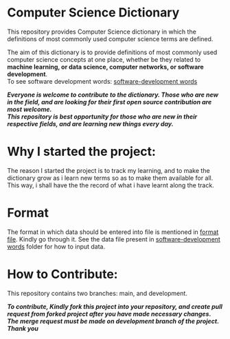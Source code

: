 # Computer Science Dictionary
This repository provides Computer Science dictionary in which the definitions of most commonly used computer science terms are defined.  

The aim of this dictionary is to provide definitions of most commonly used computer science concepts at one place, whether be they related to **machine learning, or data science, computer networks, or software development**.  
To see software development words: [software-development words](computer-science/computer-science-terms.md)  

***Everyone is welcome to contribute to the dictionary. Those who are new in the field, and are looking for their first open source contribution are most welcome.  
This repository is best opportunity for those who are new in their respective fields, and are learning new things every day.***

# Why I started the project:
The reason I started the project is to track my learning, and to make the dictionary grow as i learn new terms so as to make them available for all. This way, i shall have the the record of what i have learnt along the track.

# Format
The format in which data should be entered into file is mentioned in [format file](format.md). Kindly go through it. See the data file present in [software-development words](computer-science/computer-science-terms.md) folder for how to input data.

# How to Contribute:
This repository contains two branches: main, and development.

***To contribute, Kindly fork this project into your repository, and create pull request from forked project after you have made necessary changes.  
The merge request must be made on development branch of the project.  
Thank you***


